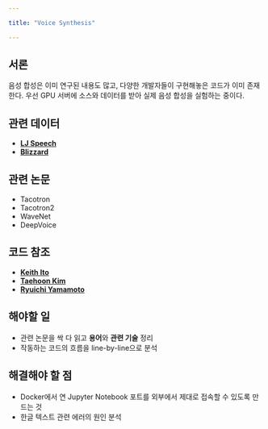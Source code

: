 ```yaml
---

title: "Voice Synthesis"

---
```


## 서론
음성 합성은 이미 연구된 내용도 많고, 다양한 개발자들이 구현해놓은 코드가 이미 존재한다. 
우선 GPU 서버에 소스와 데이터를 받아 실제 음성 합성을 실험하는 중이다.

## 관련 데이터
* [**LJ Speech**](https://keithito.com/LJ-Speech-Dataset/)
* [**Blizzard**](http://www.cstr.ed.ac.uk/projects/blizzard/2012/phase_one)

## 관련 논문
* Tacotron
* Tacotron2
* WaveNet
* DeepVoice

## 코드 참조
* [**Keith Ito**](https://github.com/keithito/tacotron)
* [**Taehoon Kim**](https://github.com/carpedm20/multi-speaker-tacotron-tensorflow)
* [**Ryuichi Yamamoto**](https://github.com/r9y9)

## 해야할 일
* 관련 논문을 싹 다 읽고 **용어**와 **관련 기술** 정리
* 작동하는 코드의 흐름을 line-by-line으로 분석

## 해결해야 할 점
* Docker에서 연 Jupyter Notebook 포트를 외부에서 제대로 접속할 수 있도록 만드는 것
* 한글 텍스트 관련 에러의 원인 분석
